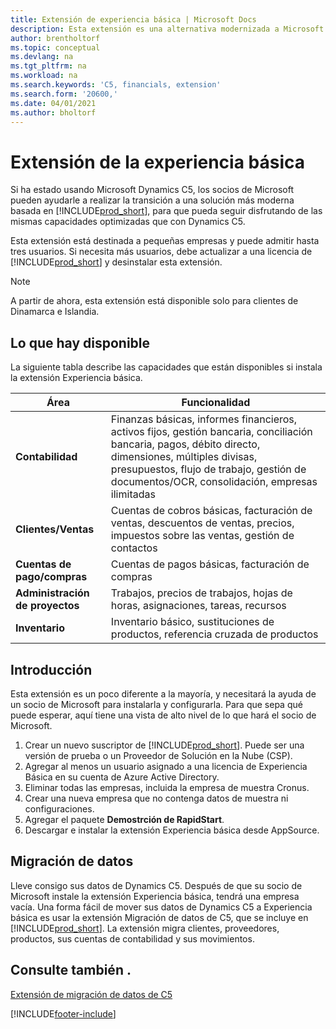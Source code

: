 ```yaml
---
title: Extensión de experiencia básica | Microsoft Docs
description: Esta extensión es una alternativa modernizada a Microsoft Dynamics C5.
author: brentholtorf
ms.topic: conceptual
ms.devlang: na
ms.tgt_pltfrm: na
ms.workload: na
ms.search.keywords: 'C5, financials, extension'
ms.search.form: '20600,'
ms.date: 04/01/2021
ms.author: bholtorf
---
```


# <a name="the-basic-experience-extension" />Extensión de la experiencia básica

Si ha estado usando Microsoft Dynamics C5, los socios de Microsoft pueden ayudarle a realizar la transición a una solución más moderna basada en [!INCLUDE[prod_short](includes/prod_short.md)], para que pueda seguir disfrutando de las mismas capacidades optimizadas que con Dynamics C5.

Esta extensión está destinada a pequeñas empresas y puede admitir hasta tres usuarios. Si necesita más usuarios, debe actualizar a una licencia de [!INCLUDE[prod_short](includes/prod_short.md)] y desinstalar esta extensión.

> [!NOTE]
> A partir de ahora, esta extensión está disponible solo para clientes de Dinamarca e Islandia.

## <a name="whats-available" />Lo que hay disponible

La siguiente tabla describe las capacidades que están disponibles si instala la extensión Experiencia básica.

|Área  |Funcionalidad  |
|---------|---------|
|**Contabilidad** |Finanzas básicas, informes financieros, activos fijos, gestión bancaria, conciliación bancaria, pagos, débito directo, dimensiones, múltiples divisas, presupuestos, flujo de trabajo, gestión de documentos/OCR, consolidación, empresas ilimitadas|
|**Clientes/Ventas** |Cuentas de cobros básicas, facturación de ventas, descuentos de ventas, precios, impuestos sobre las ventas, gestión de contactos |
|**Cuentas de pago/compras** |Cuentas de pagos básicas, facturación de compras |
|**Administración de proyectos** |Trabajos, precios de trabajos, hojas de horas, asignaciones, tareas, recursos |
|**Inventario** |Inventario básico, sustituciones de productos, referencia cruzada de productos |

## <a name="getting-started" />Introducción

Esta extensión es un poco diferente a la mayoría, y necesitará la ayuda de un socio de Microsoft para instalarla y configurarla. Para que sepa qué puede esperar, aquí tiene una vista de alto nivel de lo que hará el socio de Microsoft.

1. Crear un nuevo suscriptor de [!INCLUDE[prod_short](includes/prod_short.md)]. Puede ser una versión de prueba o un Proveedor de Solución en la Nube (CSP).
2. Agregar al menos un usuario asignado a una licencia de Experiencia Básica en su cuenta de Azure Active Directory.
3. Eliminar todas las empresas, incluida la empresa de muestra Cronus.
4. Crear una nueva empresa que no contenga datos de muestra ni configuraciones.
5. Agregar el paquete **Demostrción de RapidStart**. <!--what does the package contain?-->
6. Descargar e instalar la extensión Experiencia básica desde AppSource.

## <a name="migrating-data" />Migración de datos

Lleve consigo sus datos de Dynamics C5. Después de que su socio de Microsoft instale la extensión Experiencia básica, tendrá una empresa vacía. Una forma fácil de mover sus datos de Dynamics C5 a Experiencia básica es usar la extensión Migración de datos de C5, que se incluye en [!INCLUDE[prod_short](includes/prod_short.md)]. La extensión migra clientes, proveedores, productos, sus cuentas de contabilidad y sus movimientos.

## <a name="see-also" />Consulte también .

[Extensión de migración de datos de C5](ui-extensions-c5-data-migration.md)  

[!INCLUDE[footer-include](includes/footer-banner.md)]
